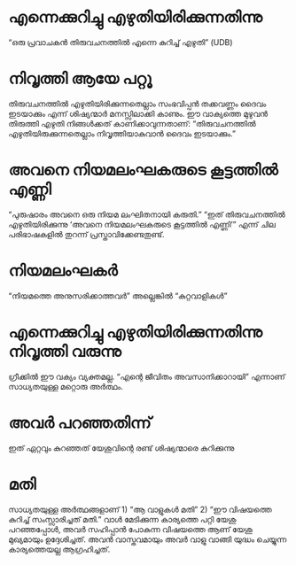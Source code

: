 # എന്നെക്കുറിച്ചു എഴുതിയിരിക്കുന്നതിന്നു
“ഒരു പ്രവാചകൻ തിരുവചനത്തിൽ എന്നെ കുറിച്ച് എഴുതി” (UDB)
# നിവൃത്തി ആയേ പറ്റൂ
തിരുവചനത്തിൽ എഴുതിയിരിക്കുന്നതെല്ലാം സംഭവിപ്പൻ തക്കവണ്ണം ദൈവം ഇടയാക്കും എന്ന് ശിഷ്യന്മാർ മനസ്സിലാക്കി കാണും. ഈ വാക്യത്തെ മുഴുവൻ തിരുത്തി എഴുതി നിങ്ങൾക്കത് കാണിക്കാവുന്നതാണ്: “തിരുവചനത്തിൽ എഴുതിയിരുക്കുന്നതെല്ലാം നിവൃത്തിയാകുവാൻ ദൈവം ഇടയാക്കും.” 
# അവനെ നിയമലംഘകരുടെ കൂട്ടത്തിൽ എണ്ണി
“പുരുഷാരം അവനെ ഒരു നിയമ ലംഘിതനായി കരുതി.” “ഇത് തിരുവചനത്തിൽ എഴുതിയിരിക്കുന്നു ‘അവനെ നിയമലംഘകരുടെ കൂട്ടത്തിൽ എണ്ണി’” എന്ന് ചില പരിഭാഷകളിൽ തുറന്ന് പ്രസ്താവിക്കേണ്ടതുണ്ട്. 
# നിയമലംഘകർ
“നിയമത്തെ അനുസരിക്കാത്തവർ” അല്ലെങ്കിൽ “കുറ്റവാളികൾ”
# എന്നെക്കുറിച്ചു എഴുതിയിരിക്കുന്നതിന്നു നിവൃത്തി വരുന്നു
ഗ്രീക്കിൽ ഈ വക്യം വ്യക്തമല്ല. “എന്റെ ജീവിതം അവസാനിക്കാറായി” എന്നാണ് സാധ്യതയുള്ള മറ്റൊരു അർത്ഥം.
# അവർ പറഞ്ഞതിന്ന്
ഇത് ഏറ്റവും കുറഞ്ഞത് യേശുവിന്റെ രണ്ട് ശിഷ്യന്മാരെ കുറിക്കുന്നു 
# മതി
സാധ്യതയുള്ള അർത്ഥങ്ങളാണ് 1) “ആ വാളുകൾ മതി” 2) “ഈ വിഷയത്തെ കുറിച്ച് സംസ്സാരിച്ചത് മതി.” വാൾ മേടിക്കുന്ന കാര്യത്തെ പറ്റി യേശു പറഞ്ഞപ്പോൾ, അവർ സഹിപ്പാൻ പോകുന്ന വിഷയത്തെ ആണ് യേശു മുഖ്യമായും ഉദ്ദേശിച്ചത്. അവൻ വാസ്തവമായും അവർ വാളു വാങ്ങി യുദ്ധം ചെയ്യുന്ന കാര്യത്തെയല്ല ആഗ്രഹിച്ചത്.
